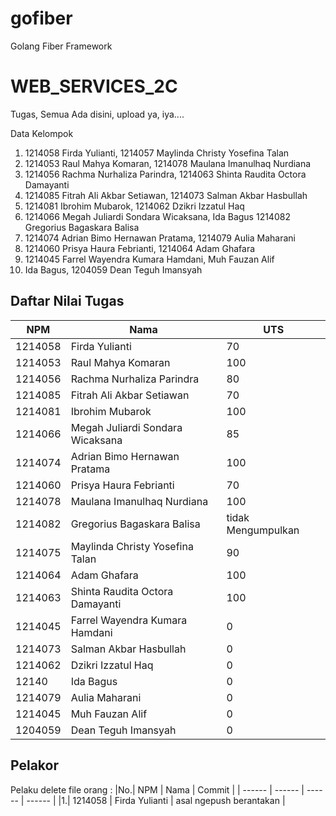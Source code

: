 # gofiber

Golang Fiber Framework

# WEB_SERVICES_2C

Tugas, Semua Ada disini, upload ya, iya....

Data Kelompok

1. 1214058 Firda Yulianti, 1214057 Maylinda Christy Yosefina Talan
2. 1214053 Raul Mahya Komaran,  1214078 Maulana Imanulhaq Nurdiana
3. 1214056 Rachma Nurhaliza Parindra, 1214063 Shinta Raudita Octora Damayanti
4. 1214085 Fitrah Ali Akbar Setiawan, 1214073 Salman Akbar Hasbullah
5. 1214081 Ibrohim Mubarok, 1214062 Dzikri Izzatul Haq
6. 1214066 Megah Juliardi Sondara Wicaksana, Ida Bagus 1214082 Gregorius Bagaskara Balisa
7. 1214074 Adrian Bimo Hernawan Pratama, 1214079 Aulia Maharani
8. 1214060 Prisya Haura Febrianti, 1214064 Adam Ghafara
9. 1214045 Farrel Wayendra Kumara Hamdani, Muh Fauzan Alif
10. Ida Bagus, 1204059 Dean Teguh Imansyah


## Daftar Nilai Tugas

| NPM      | Nama | UTS | 
| ----------- | ----------- | ----------- |
| 1214058      |Firda Yulianti | 70 |
| 1214053      |Raul Mahya Komaran | 100 |
| 1214056      |Rachma Nurhaliza Parindra | 80 |
| 1214085     |Fitrah Ali Akbar Setiawan | 70 |
| 1214081      |Ibrohim Mubarok | 100 |
| 1214066     |Megah Juliardi Sondara Wicaksana | 85 |
| 1214074     |Adrian Bimo Hernawan Pratama | 100 |
| 1214060    |Prisya Haura Febrianti | 70 |
| 1214078      |Maulana Imanulhaq Nurdiana | 100 |
| 1214082      |Gregorius Bagaskara Balisa | tidak Mengumpulkan |
| 1214075      |Maylinda Christy Yosefina Talan | 90 |
| 1214064      |Adam Ghafara | 100 |
| 1214063      |Shinta Raudita Octora Damayanti | 100 |
| 1214045      |Farrel Wayendra Kumara Hamdani | 0 |
| 1214073      |Salman Akbar Hasbullah | 0 |
| 1214062      |Dzikri Izzatul Haq | 0 |
| 12140      |Ida Bagus | 0 |
| 1214079      |Aulia Maharani | 0 |
| 1214045      |Muh Fauzan Alif | 0 |
| 1204059      |Dean Teguh Imansyah | 0 |







## Pelakor

Pelaku delete file orang :
|No.| NPM      | Nama | Commit |
| ------ | ------ | ------ | ------ |
|1.| 1214058 | Firda Yulianti | asal ngepush berantakan |

